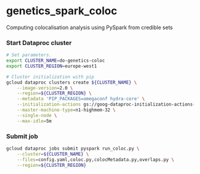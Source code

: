 # genetics_spark_coloc
Computing colocalisation analysis using PySpark from credible sets

### Start Dataproc cluster

```bash
# Set parameters.
export CLUSTER_NAME=do-genetics-coloc
export CLUSTER_REGION=europe-west1

# Cluster initialization with pip
gcloud dataproc clusters create ${CLUSTER_NAME} \
    --image-version=2.0 \
    --region=${CLUSTER_REGION} \
    --metadata 'PIP_PACKAGES=omegaconf hydra-core' \
    --initialization-actions gs://goog-dataproc-initialization-actions-europe-west1/python/pip-install.sh                                                  \
    --master-machine-type=n1-highmem-32 \
    --single-node \
    --max-idle=5m
```

### Submit job

```bash
gcloud dataproc jobs submit pyspark run_coloc.py \
    --cluster=${CLUSTER_NAME} \
    --files=config.yaml,coloc.py,colocMetadata.py,overlaps.py \
    --region=${CLUSTER_REGION}
```